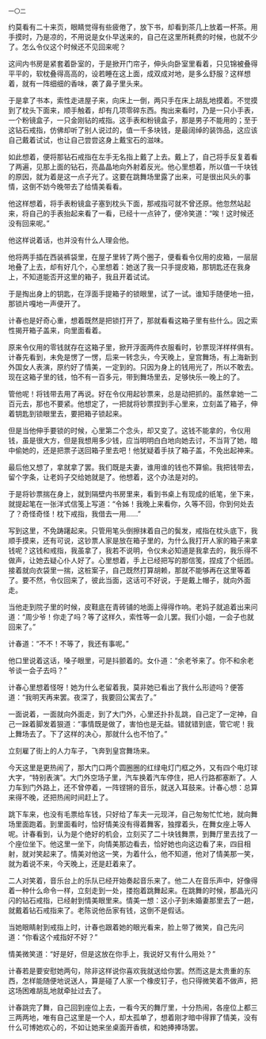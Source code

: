     一〇二 

   约莫看有二十来页，眼睛觉得有些疲倦了，放下书，却看到茶几上放着一杯茶。用手摸时，乃是凉的，不用说是女仆早送来的，自己在这里所耗费的时候，也就不少了。怎么令仪这个时候还不见回来呢？

   这间内书房是紧套着卧室的，于是掀开门帘子，伸头向卧室里看着，只见锦被叠得平平的，软枕叠得高高的，设若睡在这上面，成双成对地，是多么舒服？这样想着，就有一阵细细的香味，袭了鼻子里头来。

   于是拿了书本，索性走进屋子来，向床上一倒，两只手在床上胡乱地摸着。不觉摸到了枕头下面来，顺手触着，却有几项零碎东西。掏出来看时，乃是一只小手表，一个粉镜盒子，一只金刚钻的戒指。这手表和粉镜盒子，那是男子不能用的；至于这钻石戒指，仿佛却听了别人说过的，值一千多块钱，是最阔绰的装饰品，这应该自己戴着试试，也让自己尝尝这身上戴宝石的滋味。

   如此想着，便将那钻石戒指在左手无名指上戴了上去。戴上了，自己将手反复着看了两遍，见那上面的钻石，亮晶晶地向外射着反光。他心里想着，所以值一千块钱的原因，就为着是这一点子光了。这要在跳舞场里露了出来，可是很出风头的事情，这倒不妨今晚带去了给情美看看。

   他这样想着，将手表粉镜盒子塞到枕头下面，那戒指可就不曾还原。他忽然站起来，将自己的手表抬起来看了一看，已经十一点钟了，便冷笑道：“唉！这时候还没有回来呢。”

   他这样说着话，也并没有什么人理会他。

   他将两手插在西装裤袋里，在屋子里转了两个圈子，便看看令仪用的皮箱，一层层地叠了上去，却有好几个，心里想着：她送了我一只手提皮箱，那钥匙还在我身上，不知道能否开这里的箱子，我且开着试试。

   于是掏出身上的钥匙，在浮面手提箱子的锁眼里，试了一试。谁知手随便地一扭，那锁片嘎地一声便开了。

   计春也是好奇心重，想着既然是把锁打开了，那就看看这箱子里有些什么。因之索性揭开箱子盖来，向里面看着。

   原来令仪用的零钱就存在这箱子里，掀开浮面两件衣服看时，钞票现洋样样俱有。计春先看到，未免是愣了一愣，后来一转念头，今天晚上，皇宫舞场，有上海新到外国女人表演，原约好了情美，一定到的。只因为身上的钱用光了，所以不敢去。现在这箱子里的钱，怕不有一百多元，带到舞场里去，足够快乐一晚上的了。

   管他呢！将钱带去用了再说。好在令仪用起钞票来，总是动把抓的。虽然拿她一二百元去，那也不要紧。他想定了，一把就将钞票捏到手心里来，立刻盖了箱子，伸着钥匙到锁眼里去，要把箱子锁起来。

   但是当他伸手要锁的时候，心里第二个念头，却又变了。这钱不能拿的，令仪用钱，虽是很大方，但是我想用多少钱，应当明明白白地向她去讨，不当背了她，暗中偷她的，还是把票子送回箱子里去吧！他犹疑着手扶了箱子盖，不免出起神来。

   最后他又想了，拿就拿了罢。我们既是夫妻，谁用谁的钱也不算偷。我把钱带去，留个字条，让老妈子交给她就是了。他想着，这个办法是对的。

   于是将钞票揣在身上，就到隔壁内书房里来，看到书桌上有现成的纸笔，坐下来，就提起笔在一张洋式信笺上写道：“令姊！我晚上来看你，久等不回，你到何处去了？奇怪奇怪！枕下戒指，我借去一用……”

   写到这里，不免踌躇起来。只管用笔头倒擦抹着自己的鬓发，戒指在枕头底下，我顺手摸来，还有可说，这钞票人家是放在箱子里的，为什么我打开人家的箱子来拿钱呢？这钱和戒指，我虽拿了，我若不说明，令仪未必知道是我拿去的，我乐得不做声，让她去疑心仆人好了。心里想着，手上已经把写的那信笺，捏成了个纸团。接着就向衣袋里一揣，这桩案子，自己既然打算胡赖，那就不能够再在这里等着了。要不然，令仪回来了，彼此当面，这话可不好说，于是戴上帽子，就向外面走。

   当他走到院子里的时候，皮鞋底在青砖铺的地面上得得作响。老妈子就追着出来问道：“周少爷！你走了吗？等了这样久，索性等一会儿罢。我们小姐，一会子也就回来了。”

   计春道：“不不！不等了，我还有事呢。”

   他口里说着这话，嗓子眼里，可是抖颤着的。女仆道：“余老爷来了。你不和余老爷谈一会子去吗？”

   计春心里想着怪呀！她为什么老留着我，莫非她已看出了我什么形迹吗？便答道：“我明天再来罢。夜深了，我要回公寓去了。”

   一面说着，一面就向外面走，到了大门外，心里还扑扑乱跳，自己定了一定神，自己一跺着脚发着狠道：“事情既是做了，害怕也是无益。错就错到底，管它呢！我上舞场去了。下了这样的决心，那就什么也不怕了。”

   立刻雇了街上的人力车子，飞奔到皇宫舞场来。

   今天这里是更热闹了，那大门口两个圆圈圈的红绿电灯门框之外，又有四个电灯球大字，“特别表演”。大门外空场子里，汽车换着汽车停住，把人行路都塞断了。人力车到门外路上，还不曾停着，一阵铿锵的音乐，就送入耳鼓来。计春心想：总算来得不晚，还把热闹时间赶上了。

   跳下车来，也没有毛票给车钱，只好给了车夫一元现洋，自己匆匆忙忙地，就向舞场里面跑着。到里面看时，恰好情美没有得着舞客，独撑着头，在舞女座上等人呢。计春看到，认为是个绝好的机会，立刻买了二十块钱舞票，到舞厅里去找了一个座位坐下。他这里一坐下，向情美那边看去，恰好她也向这边看了来，四目相射，就对笑起来了。情美对他这一笑，为着什么，他不知道，他对了情美那一笑，就为着说不来，今天晚上，还是赶着来了。

   二人对笑着，音乐台上的乐队已经开始奏起音乐来了。他二人在音乐声中，好像得着一种什么命令一样，立刻走到一处，搂抱着跳舞起来。在跳舞的时候，那晶光闪闪的钻石戒指，已经射到情美眼里来。情美一想：这小子到未婚妻那里去了一趟，就戴着钻石戒指来了。老陈说他岳家有钱，这倒不是假话。

   当她眼睛射到戒指上时，计春也跟着她的眼光看来，脸上带了微笑，自己先问道：“你看这个戒指好不好？”

   情美微笑道：“好是好，但是这放在你手上，我说好又有什么用处？”

   计春若是要安慰她两句，除非这样说你喜欢我就送给你罢。然而这是太贵重的东西，怎样能随便地说送人，算是碰了人家一个橡皮钉子，也只得微笑着不做声，把这场困难胡乱地就牵扯过去了。

   计春跳完了舞，自己回到座位上去，一看今天的舞厅里，十分热闹，各座位上都三三两两地，唯有自己这里是一个人，却太孤单了，想着刚才暗中得罪了情美，没有什么可博她欢心的，不如让她来坐桌面开香槟，和她捧捧场罢。

